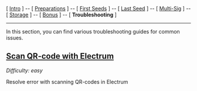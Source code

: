 [ [Intro](README.md) ] -- [ [Preparations]( hodl-guide_10_preparations.md) ] -- [ [First Seeds](hodl-guide_20_first-seeds.md) ] -- [ [Last Seed](hodl-guide_30_last-seed.md) ] -- [ [Multi-Sig](hodl-guide_40_multi-sig.md) ] -- [ [Storage](hodl-guide_50_storage.md) ] -- [ [Bonus](hodl-guide_60_bonus.md) ] -- [ **Troubleshooting** ]

---

In this section, you can find various troubleshooting guides for common issues.

## [**Scan QR-code with Electrum**](hodl-guide_71_scan-QR.md)

*Difficulty: easy*

Resolve error with scanning QR-codes in Electrum
